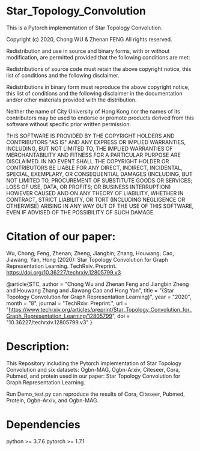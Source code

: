 # Star_Topology_Convolution
This is a Pytorch implementation of Star Topology Convolution.

Copyright (c) 2020, Chong WU & Zhenan FENG All rights reserved.

Redistribution and use in source and binary forms, with or without modification, are permitted provided that the following conditions are met:

Redistributions of source code must retain the above copyright notice, this list of conditions and the following disclaimer.

Redistributions in binary form must reproduce the above copyright notice, this list of conditions and the following disclaimer in the documentation and/or other materials provided with the distribution.

Neither the name of City University of Hong Kong nor the names of its contributors may be used to endorse or promote products derived from this software without specific prior written permission.

THIS SOFTWARE IS PROVIDED BY THE COPYRIGHT HOLDERS AND CONTRIBUTORS "AS IS" AND ANY EXPRESS OR IMPLIED WARRANTIES, INCLUDING, BUT NOT LIMITED TO, THE IMPLIED WARRANTIES OF MERCHANTABILITY AND FITNESS FOR A PARTICULAR PURPOSE ARE DISCLAIMED. IN NO EVENT SHALL THE COPYRIGHT HOLDER OR CONTRIBUTORS BE LIABLE FOR ANY DIRECT, INDIRECT, INCIDENTAL, SPECIAL, EXEMPLARY, OR CONSEQUENTIAL DAMAGES (INCLUDING, BUT NOT LIMITED TO, PROCUREMENT OF SUBSTITUTE GOODS OR SERVICES; LOSS OF USE, DATA, OR PROFITS; OR BUSINESS INTERRUPTION) HOWEVER CAUSED AND ON ANY THEORY OF LIABILITY, WHETHER IN CONTRACT, STRICT LIABILITY, OR TORT (INCLUDING NEGLIGENCE OR OTHERWISE) ARISING IN ANY WAY OUT OF THE USE OF THIS SOFTWARE, EVEN IF ADVISED OF THE POSSIBILITY OF SUCH DAMAGE.


# Citation of our paper:

Wu, Chong; Feng, Zhenan; Zheng, Jiangbin; Zhang, Houwang; Cao, Jiawang; Yan, Hong (2020): Star
Topology Convolution for Graph Representation Learning. TechRxiv. Preprint. https://doi.org/10.36227/techrxiv.12805799.v3


@article{STC,
author = "Chong Wu and Zhenan Feng and Jiangbin Zheng and Houwang Zhang and Jiawang Cao and Hong Yan",
title = "{Star Topology Convolution for Graph Representation Learning}",
year = "2020",
month = "8",
journal = "TechRxiv. Preprint.",
url = "https://www.techrxiv.org/articles/preprint/Star_Topology_Convolution_for_Graph_Representation_Learning/12805799",
doi = "10.36227/techrxiv.12805799.v3"
}

# Description:

This Repository including the Pytorch implementation of Star Topology Convolution and six datasets: Ogbn-MAG, Ogbn-Arxiv, Citeseer, Cora, Pubmed, and protein used in our paper: Star Topology Convolution for Graph Representation Learning.

Run Demo_test.py can reproduce the results of Cora, Citeseer, Pubmed, Protein, Ogbn-Arxiv, and Ogbn-MAG.

# Dependencies
python >= 3.7.6
pytorch >= 1.7.1

